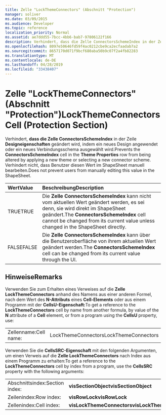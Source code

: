 ```yaml
---
title: Zelle "LockThemeConnectors" (Abschnitt "Protection")
manager: soliver
ms.date: 03/09/2015
ms.audience: Developer
ms.topic: reference
localization_priority: Normal
ms.assetid: ae7ddd55-7bcc-4bb6-bab7-97806122f166
description: Verhindert, dass die Zelle ConnectorsSchemeIndex in der Zeile Designeigenschaften geändert wird, indem ein neues Design angewendet oder ein neues Verbindungsschema ausgewählt wird. Verhindert nicht, dass Benutzer diesen Wert im ShapeSheet manuell bearbeiten.
ms.openlocfilehash: 8097e50646fd59f4ac0212cbe9ca2ecfaadab7a2
ms.sourcegitcommit: 8657170d071f9bcf680aba50b9c07f2a4fb82283
ms.translationtype: MT
ms.contentlocale: de-DE
ms.lasthandoff: 04/28/2019
ms.locfileid: "33438407"
---
```

# <a name="lockthemeconnectors-cell-protection-section"></a><span data-ttu-id="ac2a3-104">Zelle "LockThemeConnectors" (Abschnitt "Protection")</span><span class="sxs-lookup"><span data-stu-id="ac2a3-104">LockThemeConnectors Cell (Protection Section)</span></span>

<span data-ttu-id="ac2a3-105">Verhindert, **dass die Zelle ConnectorsSchemeIndex** in der Zeile **Designeigenschaften** geändert wird, indem ein neues Design angewendet oder ein neues Verbindungsschema ausgewählt wird.</span><span class="sxs-lookup"><span data-stu-id="ac2a3-105">Prevents the **ConnectorsSchemeIndex** cell in the **Theme Properties** row from being altered by applying a new theme or selecting a new connector scheme.</span></span> <span data-ttu-id="ac2a3-106">Verhindert nicht, dass Benutzer diesen Wert im ShapeSheet manuell bearbeiten.</span><span class="sxs-lookup"><span data-stu-id="ac2a3-106">Does not prevent users from manually editing this value in the ShapeSheet.</span></span> 
  
|<span data-ttu-id="ac2a3-107">**Wert**</span><span class="sxs-lookup"><span data-stu-id="ac2a3-107">**Value**</span></span>|<span data-ttu-id="ac2a3-108">**Beschreibung**</span><span class="sxs-lookup"><span data-stu-id="ac2a3-108">**Description**</span></span>|
|:-----|:-----|
|<span data-ttu-id="ac2a3-109">TRUE</span><span class="sxs-lookup"><span data-stu-id="ac2a3-109">TRUE</span></span>  <br/> |<span data-ttu-id="ac2a3-110">Die **Zelle ConnectorsSchemeIndex** kann nicht vom aktuellen Wert geändert werden, es sei denn, sie wird direkt im ShapeSheet geändert.</span><span class="sxs-lookup"><span data-stu-id="ac2a3-110">The **ConnectorsSchemeIndex** cell cannot be changed from its current value unless changed in the ShapeSheet directly.</span></span>  <br/> |
|<span data-ttu-id="ac2a3-111">FALSE</span><span class="sxs-lookup"><span data-stu-id="ac2a3-111">FALSE</span></span>  <br/> |<span data-ttu-id="ac2a3-112">Die **Zelle ConnectorsSchemeIndex** kann über die Benutzeroberfläche von ihrem aktuellen Wert geändert werden.</span><span class="sxs-lookup"><span data-stu-id="ac2a3-112">The **ConnectorsSchemeIndex** cell can be changed from its current value through the UI.</span></span>  <br/> |
   
## <a name="remarks"></a><span data-ttu-id="ac2a3-113">Hinweise</span><span class="sxs-lookup"><span data-stu-id="ac2a3-113">Remarks</span></span>

<span data-ttu-id="ac2a3-114">Verwenden Sie zum Erhalten eines Verweises auf die **Zelle LockThemeConnectors** anhand des Namens aus einer anderen Formel, nach dem Wert des **N-Attributs** eines **Cell-Elements** oder aus einem Programm mit der **CellsU-Eigenschaft:**</span><span class="sxs-lookup"><span data-stu-id="ac2a3-114">To get a reference to the **LockThemeConnectors** cell by name from another formula, by value of the **N** attribute of a **Cell** element, or from a program using the **CellsU** property, use:</span></span> 
  
|||
|:-----|:-----|
| <span data-ttu-id="ac2a3-115">Zellenname:</span><span class="sxs-lookup"><span data-stu-id="ac2a3-115">Cell name:</span></span>  <br/> | <span data-ttu-id="ac2a3-116">LockThemeConnectors</span><span class="sxs-lookup"><span data-stu-id="ac2a3-116">LockThemeConnectors</span></span>  <br/> |
   
<span data-ttu-id="ac2a3-117">Verwenden Sie die **CellsSRC-Eigenschaft** mit den folgenden Argumenten, um einen Verweis auf die **Zelle LockThemeConnectors** nach Index aus einem Programm zu erhalten:</span><span class="sxs-lookup"><span data-stu-id="ac2a3-117">To get a reference to the **LockThemeConnectors** cell by index from a program, use the **CellsSRC** property with the following arguments:</span></span> 
  
|||
|:-----|:-----|
| <span data-ttu-id="ac2a3-118">Abschnittsindex:</span><span class="sxs-lookup"><span data-stu-id="ac2a3-118">Section index:</span></span>  <br/> |<span data-ttu-id="ac2a3-119">**visSectionObject**</span><span class="sxs-lookup"><span data-stu-id="ac2a3-119">**visSectionObject**</span></span> <br/> |
| <span data-ttu-id="ac2a3-120">Zeilenindex:</span><span class="sxs-lookup"><span data-stu-id="ac2a3-120">Row index:</span></span>  <br/> |<span data-ttu-id="ac2a3-121">**visRowLock**</span><span class="sxs-lookup"><span data-stu-id="ac2a3-121">**visRowLock**</span></span> <br/> |
| <span data-ttu-id="ac2a3-122">Zellenindex:</span><span class="sxs-lookup"><span data-stu-id="ac2a3-122">Cell index:</span></span>  <br/> |<span data-ttu-id="ac2a3-123">**visLockThemeConnectors**</span><span class="sxs-lookup"><span data-stu-id="ac2a3-123">**visLockThemeConnectors**</span></span> <br/> |
   

